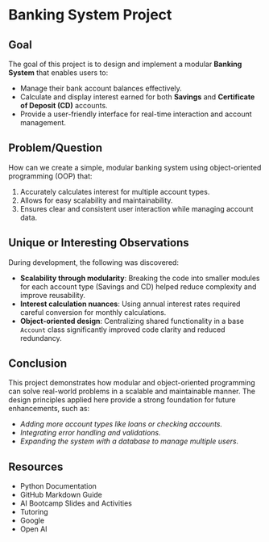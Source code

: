 # **Banking System Project**

## **Goal**
The goal of this project is to design and implement a modular **Banking System** that enables users to:
- Manage their bank account balances effectively.
- Calculate and display interest earned for both **Savings** and **Certificate of Deposit (CD)** accounts.
- Provide a user-friendly interface for real-time interaction and account management.


## **Problem/Question**
How can we create a simple, modular banking system using object-oriented programming (OOP) that:
1. Accurately calculates interest for multiple account types.
2. Allows for easy scalability and maintainability.
3. Ensures clear and consistent user interaction while managing account data.


## **Unique or Interesting Observations**
During development, the following was discovered:
- **Scalability through modularity**: Breaking the code into smaller modules for each account type (Savings and CD) helped reduce complexity and improve reusability.
- **Interest calculation nuances**: Using annual interest rates required careful conversion for monthly calculations.
- **Object-oriented design**: Centralizing shared functionality in a base `Account` class significantly improved code clarity and reduced redundancy.

## **Conclusion**
This project demonstrates how modular and object-oriented programming can solve real-world problems in a scalable and maintainable manner. 
The design principles applied here provide a strong foundation for future enhancements, such as:
- *Adding more account types like loans or checking accounts.*
- *Integrating error handling and validations.*
- *Expanding the system with a database to manage multiple users.*

## **Resources**
- Python Documentation
- GitHub Markdown Guide
- AI Bootcamp Slides and Activities
- Tutoring
- Google
- Open AI

